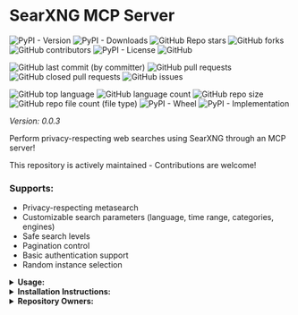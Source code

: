 # SearXNG MCP Server

![PyPI - Version](https://img.shields.io/pypi/v/searxng-mcp)
![PyPI - Downloads](https://img.shields.io/pypi/dd/searxng-mcp)
![GitHub Repo stars](https://img.shields.io/github/stars/Knuckles-Team/searxng-mcp)
![GitHub forks](https://img.shields.io/github/forks/Knuckles-Team/searxng-mcp)
![GitHub contributors](https://img.shields.io/github/contributors/Knuckles-Team/searxng-mcp)
![PyPI - License](https://img.shields.io/pypi/l/searxng-mcp)
![GitHub](https://img.shields.io/github/license/Knuckles-Team/searxng-mcp)

![GitHub last commit (by committer)](https://img.shields.io/github/last-commit/Knuckles-Team/searxng-mcp)
![GitHub pull requests](https://img.shields.io/github/issues-pr/Knuckles-Team/searxng-mcp)
![GitHub closed pull requests](https://img.shields.io/github/issues-pr-closed/Knuckles-Team/searxng-mcp)
![GitHub issues](https://img.shields.io/github/issues/Knuckles-Team/searxng-mcp)

![GitHub top language](https://img.shields.io/github/languages/top/Knuckles-Team/searxng-mcp)
![GitHub language count](https://img.shields.io/github/languages/count/Knuckles-Team/searxng-mcp)
![GitHub repo size](https://img.shields.io/github/repo-size/Knuckles-Team/searxng-mcp)
![GitHub repo file count (file type)](https://img.shields.io/github/directory-file-count/Knuckles-Team/searxng-mcp)
![PyPI - Wheel](https://img.shields.io/pypi/wheel/searxng-mcp)
![PyPI - Implementation](https://img.shields.io/pypi/implementation/searxng-mcp)

*Version: 0.0.3*

Perform privacy-respecting web searches using SearXNG through an MCP server!

This repository is actively maintained - Contributions are welcome!

### Supports:
- Privacy-respecting metasearch
- Customizable search parameters (language, time range, categories, engines)
- Safe search levels
- Pagination control
- Basic authentication support
- Random instance selection

<details>
  <summary><b>Usage:</b></summary>

### MCP CLI

| Short Flag | Long Flag                          | Description                                                                 |
|------------|------------------------------------|-----------------------------------------------------------------------------|
| -h         | --help                             | Display help information                                                    |
| -t         | --transport                        | Transport method: 'stdio', 'http', or 'sse' [legacy] (default: stdio)       |
| -s         | --host                             | Host address for HTTP transport (default: 0.0.0.0)                          |
| -p         | --port                             | Port number for HTTP transport (default: 8000)                              |
|            | --auth-type                        | Authentication type: 'none', 'static', 'jwt', 'oauth-proxy', 'oidc-proxy', 'remote-oauth' (default: none) |
|            | --token-jwks-uri                   | JWKS URI for JWT verification                                              |
|            | --token-issuer                     | Issuer for JWT verification                                                |
|            | --token-audience                   | Audience for JWT verification                                              |
|            | --oauth-upstream-auth-endpoint     | Upstream authorization endpoint for OAuth Proxy                             |
|            | --oauth-upstream-token-endpoint    | Upstream token endpoint for OAuth Proxy                                    |
|            | --oauth-upstream-client-id         | Upstream client ID for OAuth Proxy                                         |
|            | --oauth-upstream-client-secret     | Upstream client secret for OAuth Proxy                                     |
|            | --oauth-base-url                   | Base URL for OAuth Proxy                                                   |
|            | --oidc-config-url                  | OIDC configuration URL                                                     |
|            | --oidc-client-id                   | OIDC client ID                                                             |
|            | --oidc-client-secret               | OIDC client secret                                                         |
|            | --oidc-base-url                    | Base URL for OIDC Proxy                                                    |
|            | --remote-auth-servers              | Comma-separated list of authorization servers for Remote OAuth             |
|            | --remote-base-url                  | Base URL for Remote OAuth                                                  |
|            | --allowed-client-redirect-uris     | Comma-separated list of allowed client redirect URIs                       |
|            | --eunomia-type                     | Eunomia authorization type: 'none', 'embedded', 'remote' (default: none)   |
|            | --eunomia-policy-file              | Policy file for embedded Eunomia (default: mcp_policies.json)              |
|            | --eunomia-remote-url               | URL for remote Eunomia server                                              |

### Using as an MCP Server

The MCP Server can be run in two modes: `stdio` (for local testing) or `http` (for networked access). To start the server, use the following commands:

#### Run in stdio mode (default):
```bash
searxng-mcp --transport "stdio"
```

#### Run in HTTP mode:
```bash
searxng-mcp --transport "http"  --host "0.0.0.0"  --port "8000"
```

AI Prompt:
```text
Search for information about artificial intelligence
```

AI Response:
```text
Search completed successfully. Found 10 results for "artificial intelligence":

1. **What is Artificial Intelligence?**
   URL: https://example.com/ai
   Content: Artificial intelligence (AI) refers to the simulation of human intelligence in machines...

2. **AI Overview**
   URL: https://example.org/ai-overview
   Content: AI encompasses machine learning, deep learning, and more...
```

### Deploy MCP Server as a Service

The ServiceNow MCP server can be deployed using Docker, with configurable authentication, middleware, and Eunomia authorization.

#### Using Docker Run

```bash
docker pull knucklessg1/searxng-mcp:latest

docker run -d \
  --name searxng-mcp \
  -p 8004:8004 \
  -e HOST=0.0.0.0 \
  -e PORT=8004 \
  -e TRANSPORT=http \
  -e AUTH_TYPE=none \
  -e EUNOMIA_TYPE=none \
  -e SEARXNG_URL=https://searxng.example.com \
  -e SEARXNG_USERNAME=user \
  -e SEARXNG_PASSWORD=pass \
  -e USE_RANDOM_INSTANCE=false \
  knucklessg1/searxng-mcp:latest
```

For advanced authentication (e.g., JWT, OAuth Proxy, OIDC Proxy, Remote OAuth) or Eunomia, add the relevant environment variables:

```bash
docker run -d \
  --name searxng-mcp \
  -p 8004:8004 \
  -e HOST=0.0.0.0 \
  -e PORT=8004 \
  -e TRANSPORT=http \
  -e AUTH_TYPE=oidc-proxy \
  -e OIDC_CONFIG_URL=https://provider.com/.well-known/openid-configuration \
  -e OIDC_CLIENT_ID=your-client-id \
  -e OIDC_CLIENT_SECRET=your-client-secret \
  -e OIDC_BASE_URL=https://your-server.com \
  -e ALLOWED_CLIENT_REDIRECT_URIS=http://localhost:*,https://*.example.com/* \
  -e EUNOMIA_TYPE=embedded \
  -e EUNOMIA_POLICY_FILE=/app/mcp_policies.json \
  -e SEARXNG_URL=https://searxng.example.com \
  -e SEARXNG_USERNAME=user \
  -e SEARXNG_PASSWORD=pass \
  -e USE_RANDOM_INSTANCE=false \
  knucklessg1/searxng-mcp:latest
```

#### Using Docker Compose

Create a `docker-compose.yml` file:

```yaml
services:
  searxng-mcp:
    image: knucklessg1/searxng-mcp:latest
    environment:
      - HOST=0.0.0.0
      - PORT=8004
      - TRANSPORT=http
      - AUTH_TYPE=none
      - EUNOMIA_TYPE=none
      - SEARXNG_URL=https://searxng.example.com
      - SEARXNG_USERNAME=user
      - SEARXNG_PASSWORD=pass
      - USE_RANDOM_INSTANCE=false
    ports:
      - 8004:8004
```

For advanced setups with authentication and Eunomia:

```yaml
services:
  searxng-mcp:
    image: knucklessg1/searxng-mcp:latest
    environment:
      - HOST=0.0.0.0
      - PORT=8004
      - TRANSPORT=http
      - AUTH_TYPE=oidc-proxy
      - OIDC_CONFIG_URL=https://provider.com/.well-known/openid-configuration
      - OIDC_CLIENT_ID=your-client-id
      - OIDC_CLIENT_SECRET=your-client-secret
      - OIDC_BASE_URL=https://your-server.com
      - ALLOWED_CLIENT_REDIRECT_URIS=http://localhost:*,https://*.example.com/*
      - EUNOMIA_TYPE=embedded
      - EUNOMIA_POLICY_FILE=/app/mcp_policies.json
      - SEARXNG_URL=https://searxng.example.com
      - SEARXNG_USERNAME=user
      - SEARXNG_PASSWORD=pass
      - USE_RANDOM_INSTANCE=false
    ports:
      - 8004:8004
    volumes:
      - ./mcp_policies.json:/app/mcp_policies.json
```

Run the service:

```bash
docker-compose up -d
```

#### Configure `mcp.json` for AI Integration

```json
{
  "mcpServers": {
    "searxng": {
      "command": "uv",
      "args": [
        "run",
        "--with",
        "searxng-mcp",
        "searxng-mcp"
      ],
      "env": {
        "SEARXNG_URL": "https://searxng.example.com",
        "SEARXNG_USERNAME": "user",
        "SEARXNG_PASSWORD": "pass",
        "USE_RANDOM_INSTANCE": "false"
      },
      "timeout": 300000
    }
  }
}
```

</details>

<details>
  <summary><b>Installation Instructions:</b></summary>

Install Python Package

```bash
python -m pip install searxng-mcp
```
```bash
uv pip install searxng-mcp
```

</details>

<details>
  <summary><b>Repository Owners:</b></summary>

<img width="100%" height="180em" src="https://github-readme-stats.vercel.app/api?username=Knucklessg1&show_icons=true&hide_border=true&&count_private=true&include_all_commits=true" />

![GitHub followers](https://img.shields.io/github/followers/Knucklessg1)
![GitHub User's stars](https://img.shields.io/github/stars/Knucklessg1)
</details>
